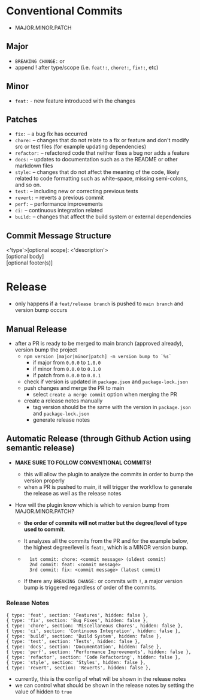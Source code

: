 # Conventional Commits

- MAJOR.MINOR.PATCH

## Major
- `BREAKING CHANGE:` or 
- append ! after type/scope (i.e. `feat!:`, `chore!:`, `fix!:`, etc)

## Minor
- `feat:` - new feature introduced with the changes

## Patches
- `fix:` – a bug fix has occurred
- `chore:` – changes that do not relate to a fix or feature and don't modify src or test files (for example updating dependencies)
- `refactor:` – refactored code that neither fixes a bug nor adds a feature
- `docs:` – updates to documentation such as a the README or other markdown files
- `style:` – changes that do not affect the meaning of the code, likely related to code formatting such as white-space, missing semi-colons, and so on.
- `test:` – including new or correcting previous tests
- `revert:` – reverts a previous commit
- `perf:` – performance improvements
- `ci:` – continuous integration related
- `build:` – changes that affect the build system or external dependencies

## Commit Message Structure
<'type'>[optional scope]: <'description'> \
[optional body] \
[optional footer(s)]

# Release
- only happens if a `feat/release branch` is pushed to `main branch` and version bump occurs

## Manual Release
- after a PR is ready to be merged to main branch (approved already), version bump the project
    - `` npm version [major|minor|patch] -m version bump to `%s` ``
        - if major from `0.0.0` to `1.0.0`
        - if minor from `0.0.0` to `0.1.0`
        - if patch from `0.0.0` to `0.0.1`
    - check if version is updated in `package.json` and `package-lock.json`
    - push changes and merge the PR to main
        - select `create a merge commit` option when merging the PR
    - create a release notes manually
        - tag version should be the same with the version in `package.json` and `package-lock.json`
        - generate release notes

## Automatic Release (through Github Action using semantic release)
- **MAKE SURE TO FOLLOW CONVENTIONAL COMMITS!**
    - this will allow the plugin to analyze the commits in order to bump the version properly
    - when a PR is pushed to main, it will trigger the workflow to generate the release as well as the release notes

- How will the plugin know which is which to version bump from MAJOR.MINOR.PATCH?
    - **the order of commits will not matter but the degree/level of type used to commit**. 
    - It analyzes all the commits from the PR and for the example below, the highest degree/level is `feat:`, which is a MINOR version bump.

    - ``` 
        1st commit: chore: <commit message> (oldest commit)
        2nd commit: feat: <commit message>
        3rd commit: fix: <commit message> (latest commit)
        ```

    - If there any `BREAKING CHANGE:` or commits with `!`, a major version bump is triggered regardless of order of the commits.

### Release Notes
```
{ type: 'feat', section: 'Features', hidden: false },
{ type: 'fix', section: 'Bug Fixes', hidden: false },
{ type: 'chore', section: 'Miscellaneous Chores', hidden: false },
{ type: 'ci', section: 'Continuous Integration', hidden: false },
{ type: 'build', section: 'Build System', hidden: false },
{ type: 'test', section: 'Tests', hidden: false },
{ type: 'docs', section: 'Documentation', hidden: false },
{ type: 'perf', section: 'Performance Improvements', hidden: false },
{ type: 'refactor', section: 'Code Refactoring', hidden: false },
{ type: 'style', section: 'Styles', hidden: false },
{ type: 'revert', section: 'Reverts', hidden: false },
```
- currently, this is the config of what will be shown in the release notes
- we can control what should be shown in the release notes by setting the value of hidden to `true` 